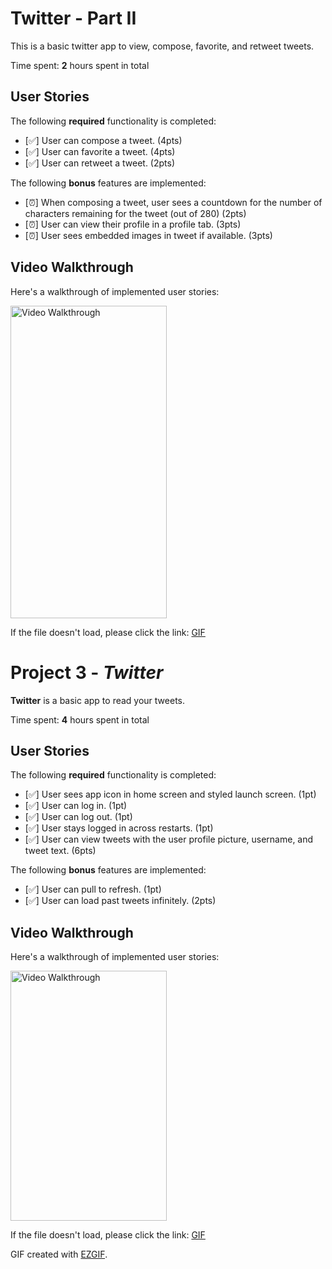 # Twitter - Part II

This is a basic twitter app to view, compose, favorite, and retweet tweets.

Time spent: **2** hours spent in total

## User Stories

The following **required** functionality is completed:

- [✅] User can compose a tweet. (4pts)
- [✅] User can favorite a tweet. (4pts)
- [✅] User can retweet a tweet. (2pts)

The following **bonus** features are implemented:

- [⏰] When composing a tweet, user sees a countdown for the number of characters remaining for the tweet (out of 280) (2pts)
- [⏰] User can view their profile in a profile tab. (3pts)
- [⏰] User sees embedded images in tweet if available. (3pts)

## Video Walkthrough

Here's a walkthrough of implemented user stories:

<img src='https://i.imgur.com/RubaDOD.gif' title='Video Walkthrough' width='250' height='500' alt='Video Walkthrough' />

If the file doesn't load, please click the link:
[GIF](https://i.imgur.com/RubaDOD.gif)

# Project 3 - *Twitter*

**Twitter** is a basic app to read your tweets.

Time spent: **4** hours spent in total

## User Stories

The following **required** functionality is completed:

- [✅] User sees app icon in home screen and styled launch screen. (1pt)
- [✅] User can log in. (1pt)
- [✅] User can log out. (1pt)
- [✅] User stays logged in across restarts. (1pt)
- [✅] User can view tweets with the user profile picture, username, and tweet text. (6pts)

The following **bonus** features are implemented:

- [✅] User can pull to refresh. (1pt)
- [✅] User can load past tweets infinitely. (2pts)

## Video Walkthrough

Here's a walkthrough of implemented user stories:

<img src='https://i.imgur.com/yin2nqW.gif' title='Video Walkthrough' width='250' height='400' alt='Video Walkthrough' />

If the file doesn't load, please click the link:
[GIF](https://i.imgur.com/yin2nqW.gif)

GIF created with [EZGIF](https://ezgif.com).
